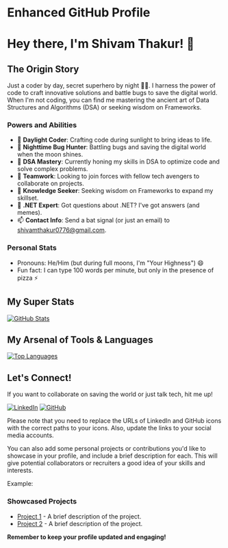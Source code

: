 **Enhanced GitHub Profile**
==========================

# Hey there, I'm Shivam Thakur! 🚀

## **The Origin Story**

Just a coder by day, secret superhero by night 🦸‍♂️. I harness the power of code to craft innovative solutions and battle bugs to save the digital world. When I'm not coding, you can find me mastering the ancient art of Data Structures and Algorithms (DSA) or seeking wisdom on Frameworks.

### **Powers and Abilities**

- 🔭 **Daylight Coder**: Crafting code during sunlight to bring ideas to life.
- 🌙 **Nighttime Bug Hunter**: Battling bugs and saving the digital world when the moon shines.
- 🌱 **DSA Mastery**: Currently honing my skills in DSA to optimize code and solve complex problems.
- 👯 **Teamwork**: Looking to join forces with fellow tech avengers to collaborate on projects.
- 🤔 **Knowledge Seeker**: Seeking wisdom on Frameworks to expand my skillset.
- 💬 **.NET Expert**: Got questions about .NET? I've got answers (and memes).
- 📫 **Contact Info**: Send a bat signal (or just an email) to shivamthakur0776@gmail.com.

### **Personal Stats**

- Pronouns: He/Him (but during full moons, I'm "Your Highness") 😄
- Fun fact: I can type 100 words per minute, but only in the presence of pizza ⚡

## **My Super Stats**

[![GitHub Stats](https://github-readme-stats.vercel.app/api?username=shivamthakur0776&show_icons=true&theme=radical)](https://github.com/anuraghazra/github-readme-stats)

## **My Arsenal of Tools & Languages**

[![Top Languages](https://github-readme-stats.vercel.app/api/top-langs/?username=shivamthakur0776&theme=radical)](https://github.com/anuraghazra/github-readme-stats)

## **Let's Connect!**

If you want to collaborate on saving the world or just talk tech, hit me up!

[![LinkedIn][3.2]][3]
[![GitHub][6.2]][6]

<!-- Icons -->
[3.2]: https://raw.githubusercontent.com/shivamthakur0776/shivamthakur0776/main/icons/linkedin.png
[6.2]: https://raw.githubusercontent.com/shivamthakur0776/shivamthakur0776/main/icons/github.png

<!-- Links to your social media accounts -->
[3]: https://www.linkedin.com/in/shivamthakur0776/
[6]: https://github.com/shivamthakur0776

Please note that you need to replace the URLs of LinkedIn and GitHub icons with the correct paths to your icons. Also, update the links to your social media accounts.

You can also add some personal projects or contributions you'd like to showcase in your profile, and include a brief description for each. This will give potential collaborators or recruiters a good idea of your skills and interests.

Example:
### **Showcased Projects**

- [Project 1](https://github.com/shivamthakur0776/project1) - A brief description of the project.
- [Project 2](https://github.com/shivamthakur0776/project2) - A brief description of the project.

**Remember to keep your profile updated and engaging!**
